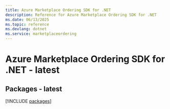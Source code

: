```yaml
---
title: Azure Marketplace Ordering SDK for .NET
description: Reference for Azure Marketplace Ordering SDK for .NET
ms.date: 06/13/2025
ms.topic: reference
ms.devlang: dotnet
ms.service: marketplaceordering
---
```

# Azure Marketplace Ordering SDK for .NET - latest
## Packages - latest
[!INCLUDE [packages](marketplace-ordering-index.md)]